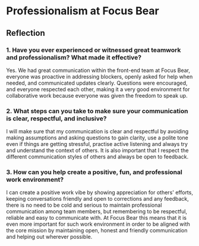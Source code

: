 # Professionalism at Focus Bear

## Reflection

### 1. Have you ever experienced or witnessed great teamwork and professionalism? What made it effective?

Yes. We had great communication within the front-end team at Focus Bear, everyone was proactive in addressing blockers, openly asked for help when needed, and communicated updates clearly. Questions were encouraged, and everyone respected each other, making it a very good environment for collaborative work because everyone was given the freedom to speak up.

### 2. What steps can you take to make sure your communication is clear, respectful, and inclusive?

I will make sure that my communication is clear and respectful by avoiding making assumptions and asking questions to gain clarity, use a polite tone even if things are getting stressful, practise active listening and always try and understand the context of others. It is also important that I respect the different communication styles of others and always be open to feedback.

### 3. How can you help create a positive, fun, and professional work environment?

I can create a positive work vibe by showing appreciation for others' efforts, keeping conversations friendly and open to corrections and any feedback, there is no need to be cold and serious to maintain professional communication among team members, but remembering to be respectful, reliable and easy to communicate with. At Focus Bear this means that it is even more important for such work environment in order to be aligned with the core mission by maintaining open, honest and friendly communication and helping out wherever possible.
